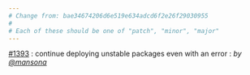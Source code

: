 ```yaml
---
# Change from: bae34674206d6e519e634adcd6f2e26f29030955
#
# Each of these should be one of "patch", "minor", "major"
---
```


[#1393](https://github.com/embroider-build/embroider/pull/1393) : continue deploying unstable packages even with an error : _by [@mansona](https://github.com/mansona)_